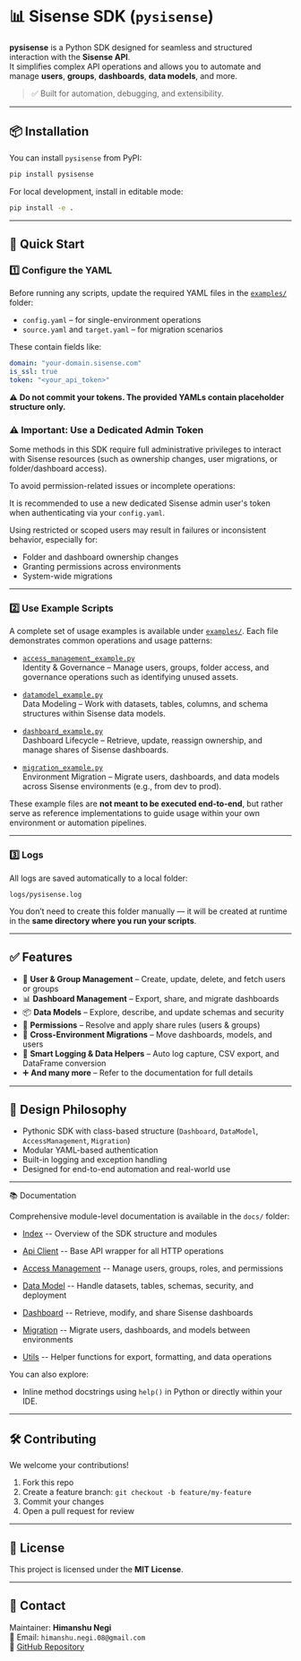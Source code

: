 # 📊 Sisense SDK (`pysisense`)

**pysisense** is a Python SDK designed for seamless and structured interaction with the **Sisense API**.  
It simplifies complex API operations and allows you to automate and manage **users**, **groups**, **dashboards**, **data models**, and more.

> ✅ Built for automation, debugging, and extensibility.

---

## 📦 Installation

You can install `pysisense` from PyPI:

```bash
pip install pysisense
```

For local development, install in editable mode:

```bash
pip install -e .
```

---

## 🚀 Quick Start

### 1️⃣ Configure the YAML

Before running any scripts, update the required YAML files in the [`examples/`](examples) folder:

- `config.yaml` – for single-environment operations
- `source.yaml` and `target.yaml` – for migration scenarios

These contain fields like:

```yaml
domain: "your-domain.sisense.com"
is_ssl: true
token: "<your_api_token>"
```

⚠️ **Do not commit your tokens. The provided YAMLs contain placeholder structure only.**

### ⚠️ Important: Use a Dedicated Admin Token

Some methods in this SDK require full administrative privileges to interact with Sisense resources (such as ownership changes, user migrations, or folder/dashboard access).

To avoid permission-related issues or incomplete operations:

It is recommended to use a new dedicated Sisense admin user's token when authenticating via your `config.yaml`.

Using restricted or scoped users may result in failures or inconsistent behavior, especially for:

- Folder and dashboard ownership changes
- Granting permissions across environments
- System-wide migrations

---

### 2️⃣ Use Example Scripts

A complete set of usage examples is available under [`examples/`](examples). Each file demonstrates common operations and usage patterns:

- [`access_management_example.py`](examples/access_management_example.py)  
  Identity & Governance – Manage users, groups, folder access, and governance operations such as identifying unused assets.

- [`datamodel_example.py`](examples/datamodel_example.py)  
  Data Modeling – Work with datasets, tables, columns, and schema structures within Sisense data models.

- [`dashboard_example.py`](examples/dashboard_example.py)  
  Dashboard Lifecycle – Retrieve, update, reassign ownership, and manage shares of Sisense dashboards.

- [`migration_example.py`](examples/migration_example.py)  
  Environment Migration – Migrate users, dashboards, and data models across Sisense environments (e.g., from dev to prod).

These example files are **not meant to be executed end-to-end**, but rather serve as reference implementations to guide usage within your own environment or automation pipelines.

---

### 3️⃣ Logs

All logs are saved automatically to a local folder:

```
logs/pysisense.log
```

You don’t need to create this folder manually — it will be created at runtime in the **same directory where you run your scripts**.

---

## ✅ Features

- 👥 **User & Group Management** – Create, update, delete, and fetch users or groups
- 📊 **Dashboard Management** – Export, share, and migrate dashboards
- 📦 **Data Models** – Explore, describe, and update schemas and security
- 🔐 **Permissions** – Resolve and apply share rules (users & groups)
- 🔄 **Cross-Environment Migrations** – Move dashboards, models, and users
- 🧠 **Smart Logging & Data Helpers** – Auto log capture, CSV export, and DataFrame conversion
- ➕ **And many more** – Refer to the documentation for full details

---

## 🔧 Design Philosophy

- Pythonic SDK with class-based structure (`Dashboard`, `DataModel`, `AccessManagement`, `Migration`)
- Modular YAML-based authentication
- Built-in logging and exception handling
- Designed for end-to-end automation and real-world use

---

📚 Documentation

Comprehensive module-level documentation is available in the `docs/` folder:

-   [Index](docs/index.md) -- Overview of the SDK structure and modules

-   [Api Client](docs/api_client.md) -- Base API wrapper for all HTTP operations

-   [Access Management](docs/access_management.md) -- Manage users, groups, roles, and permissions

-   [Data Model](docs/datamodel.md) -- Handle datasets, tables, schemas, security, and deployment

-   [Dashboard](docs/dashboard.md) -- Retrieve, modify, and share Sisense dashboards

-   [Migration](docs/migration.md) -- Migrate users, dashboards, and models between environments

-   [Utils](docs/utils.md) -- Helper functions for export, formatting, and data operations

You can also explore:

-   Inline method docstrings using `help()` in Python or directly within your IDE.

---

## 🛠️ Contributing

We welcome your contributions!

1. Fork this repo
2. Create a feature branch: `git checkout -b feature/my-feature`
3. Commit your changes
4. Open a pull request for review

---

## 📄 License

This project is licensed under the **MIT License**.

---

## 📧 Contact

Maintainer: **Himanshu Negi**  
📩 Email: `himanshu.negi.08@gmail.com`  
🔗 [GitHub Repository](https://github.com/hnegi01/pysisense)

